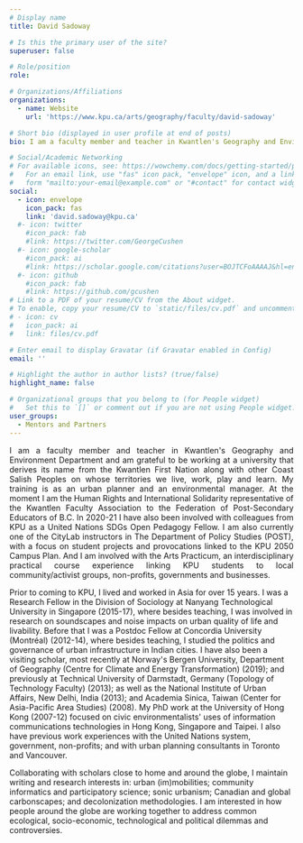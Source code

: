 ```yaml
---
# Display name
title: David Sadoway

# Is this the primary user of the site?
superuser: false

# Role/position
role: 

# Organizations/Affiliations
organizations:
  - name: Website 
    url: 'https://www.kpu.ca/arts/geography/faculty/david-sadoway'

# Short bio (displayed in user profile at end of posts)
bio: I am a faculty member and teacher in Kwantlen's Geography and Environment Department and am grateful to be working at a university that derives its name from the Kwantlen First Nation along with other Coast Salish Peoples on whose territories we live, work, play and learn. 

# Social/Academic Networking
# For available icons, see: https://wowchemy.com/docs/getting-started/page-builder/#icons
#   For an email link, use "fas" icon pack, "envelope" icon, and a link in the
#   form "mailto:your-email@example.com" or "#contact" for contact widget.
social:
  - icon: envelope
    icon_pack: fas
    link: 'david.sadoway@kpu.ca'
  #- icon: twitter
    #icon_pack: fab
    #link: https://twitter.com/GeorgeCushen
  #- icon: google-scholar
    #icon_pack: ai
    #link: https://scholar.google.com/citations?user=BOJTCFoAAAAJ&hl=en&oi=ao
  #- icon: github
    #icon_pack: fab
    #link: https://github.com/gcushen
# Link to a PDF of your resume/CV from the About widget.
# To enable, copy your resume/CV to `static/files/cv.pdf` and uncomment the lines below.
# - icon: cv
#   icon_pack: ai
#   link: files/cv.pdf

# Enter email to display Gravatar (if Gravatar enabled in Config)
email: ''

# Highlight the author in author lists? (true/false)
highlight_name: false

# Organizational groups that you belong to (for People widget)
#   Set this to `[]` or comment out if you are not using People widget.
user_groups:
  - Mentors and Partners
---
```

<p align="justify">I am a faculty member and teacher in Kwantlen's Geography and Environment Department and am grateful to be working at a university that derives its name from the Kwantlen First Nation along with other Coast Salish Peoples on whose territories we live, work, play and learn. 
My training is as an urban planner and an environmental manager. At the moment I am the Human Rights and International Solidarity representative of the Kwantlen Faculty Association to the Federation of Post-Secondary Educators of B.C. In 2020-21 I have also been involved with colleagues from KPU as a United Nations SDGs Open Pedagogy Fellow. I am also currently one of the CityLab instructors in The Department of Policy Studies (POST), with a focus on student projects and provocations linked to the KPU 2050 Campus Plan.  And I am involved with the Arts Practicum, an interdisciplinary practical course experience linking KPU students to local community/activist groups, non-profits, governments and businesses. 

Prior to coming to KPU, I lived and worked in Asia for over 15 years. I was a Research Fellow in the Division of Sociology at Nanyang Technological University in Singapore (2015-17), where besides teaching, I was involved in research on soundscapes and noise impacts on urban quality of life and livability. Before that I was a Postdoc Fellow at Concordia University (Montréal) (2012-14), where besides teaching, I studied the politics and governance of urban infrastructure in Indian cities.  I have also been a visiting scholar, most recently at Norway's Bergen University, Department of Geography (Centre for Climate and Energy Transformation) (2019); and previously at Technical University of Darmstadt, Germany (Topology of Technology Faculty) (2013); as well as the National Institute of Urban Affairs, New Delhi, India (2013); and Academia Sinica, Taiwan (Center for Asia-Pacific Area Studies) (2008). My PhD work at the University of Hong Kong (2007-12) focused on civic environmentalists' uses of information communications technologies in Hong Kong, Singapore and Taipei. I also have previous work experiences with the United Nations system, government, non-profits; and with urban planning consultants in Toronto and Vancouver.

Collaborating with scholars close to home and around the globe, I maintain writing and research interests in: urban (im)mobilities; community informatics and participatory science; sonic urbanism; Canadian and global carbonscapes; and decolonization methodologies. I am interested in how people around the globe are working together to address common ecological, socio-economic, technological and political dilemmas and controversies. </p>
